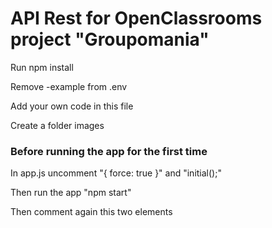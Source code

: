 # API Rest for OpenClassrooms project "Groupomania"

Run npm install

Remove -example from .env 

Add your own code in this file

Create a folder images

### Before running the app for the first time
In app.js uncomment "{ force: true }" and "initial();"

Then run the app "npm start"

Then comment again this two elements
